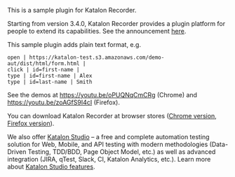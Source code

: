This is a sample plugin for Katalon Recorder.

Starting from version 3.4.0, Katalon Recorder provides a plugin platform for people to extend its capabilities. See the announcement [here](https://forum.katalon.com/discussion/5501/introduce-plugin-platform-in-katalon-recorder-3-4-0).

This sample plugin adds plain text format, e.g.

```
open | https://katalon-test.s3.amazonaws.com/demo-aut/dist/html/form.html |
click | id=first-name |
type | id=first-name | Alex
type | id=last-name | Smith
```

See the demos at https://youtu.be/oPUQNqCmCRg (Chrome) and https://youtu.be/zoAGfS9I4cI (Firefox).

You can download Katalon Recorder at browser stores ([Chrome version](https://chrome.google.com/webstore/detail/katalon-recorder-selenium/ljdobmomdgdljniojadhoplhkpialdid), [Firefox version](https://addons.mozilla.org/en-US/firefox/addon/katalon-automation-record/)).

We also offer [Katalon Studio](https://www.katalon.com) – a free and complete automation testing solution for Web, Mobile, and API testing with modern methodologies (Data-Driven Testing, TDD/BDD, Page Object Model, etc.) as well as advanced integration (JIRA, qTest, Slack, CI, Katalon Analytics, etc.). Learn more about [Katalon Studio features](http://www.katalon.com/features/).
